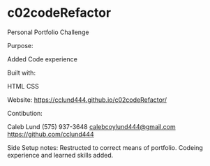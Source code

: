 # c02codeRefactor
Personal Portfolio Challenge       
       
Purpose: 

Added Code experience              
 

Built with:

HTML
CSS

Website:
https://cclund444.github.io/c02codeRefactor/

Contibution:

Caleb Lund
(575) 937-3648 
calebcoylund444@gmail.com 
https://github.com/cclund444

Side Setup notes:
    Restructed to correct means of portfolio. Codeing experience and learned skills added. 
